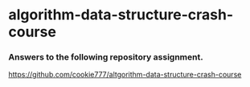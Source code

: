 # algorithm-data-structure-crash-course

### Answers to the following repository assignment.

https://github.com/cookie777/altgorithm-data-structure-crash-course

